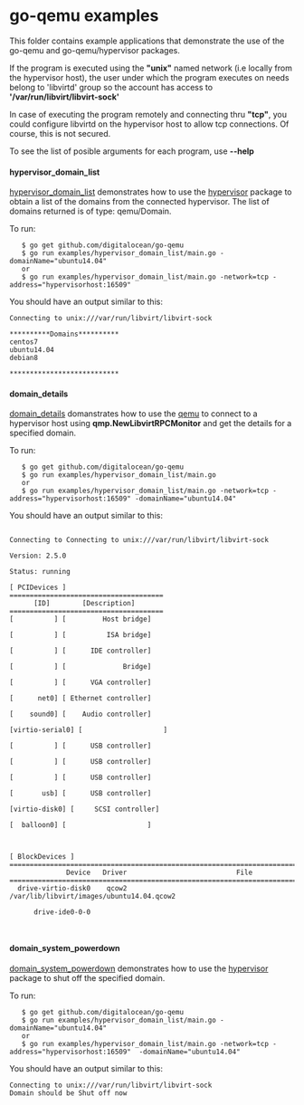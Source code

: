 # go-qemu examples

This folder contains example applications that demonstrate the use of the go-qemu and go-qemu/hypervisor packages.

If the program is executed using the **"unix"** named network (i.e locally from the hypervisor host), the user under which the program executes on needs belong to 'libvirtd' group
so the account has access to **'/var/run/libvirt/libvirt-sock'**

In case of executing the program remotely and connecting thru **"tcp"**, you could configure libvirtd on the hypervisor host to allow tcp connections. Of course, this is not secured.

To see the list of posible arguments for each program, use **--help**

#### hypervisor_domain_list

[hypervisor_domain_list](./hypervisor_domain_list) demonstrates how to use the [hypervisor](../hypervisor) package to obtain a list of the domains from the connected hypervisor. The list of domains returned is of type: qemu/Domain.

To run:
```{r, engine='bash', count_lines}
   $ go get github.com/digitalocean/go-qemu
   $ go run examples/hypervisor_domain_list/main.go -domainName="ubuntu14.04"
   or
   $ go run examples/hypervisor_domain_list/main.go -network=tcp -address="hypervisorhost:16509"
```


You should have an output similar to this:
```{r, engine='bash', count_lines}
Connecting to unix:///var/run/libvirt/libvirt-sock

**********Domains**********
centos7
ubuntu14.04
debian8

***************************
```


#### domain_details

[domain_details](./domain_details) domanstrates how to use the [qemu](../qemu) to connect to a hypervisor host using **qmp.NewLibvirtRPCMonitor** and get the details for a specified domain.

To run:
```{r, engine='bash', count_lines}
   $ go get github.com/digitalocean/go-qemu
   $ go run examples/hypervisor_domain_list/main.go
   or
   $ go run examples/hypervisor_domain_list/main.go -network=tcp -address="hypervisorhost:16509" -domainName="ubuntu14.04"
```


You should have an output similar to this:
```{r, engine='bash', count_lines}

Connecting to Connecting to unix:///var/run/libvirt/libvirt-sock

Version: 2.5.0

Status: running

[ PCIDevices ]
======================================
      [ID]        [Description]
======================================
[          ] [         Host bridge]

[          ] [          ISA bridge]

[          ] [      IDE controller]

[          ] [              Bridge]

[          ] [      VGA controller]

[      net0] [ Ethernet controller]

[    sound0] [    Audio controller]

[virtio-serial0] [                    ]

[          ] [      USB controller]

[          ] [      USB controller]

[          ] [      USB controller]

[       usb] [      USB controller]

[virtio-disk0] [     SCSI controller]

[  balloon0] [                    ]



[ BlockDevices ]
========================================================================
              Device   Driver                           File
========================================================================
  drive-virtio-disk0    qcow2 /var/lib/libvirt/images/ubuntu14.04.qcow2

      drive-ide0-0-0                                        



```

#### domain_system_powerdown

[domain_system_powerdown](./domain_system_powerdown) demonstrates how to use the [hypervisor](../hypervisor) package to shut off the specified domain.

To run:
```{r, engine='bash', count_lines}
   $ go get github.com/digitalocean/go-qemu
   $ go run examples/hypervisor_domain_list/main.go -domainName="ubuntu14.04"
   or
   $ go run examples/hypervisor_domain_list/main.go -network=tcp -address="hypervisorhost:16509"  -domainName="ubuntu14.04"
```


You should have an output similar to this:
```{r, engine='bash', count_lines}
Connecting to unix:///var/run/libvirt/libvirt-sock
Domain should be Shut off now
```


